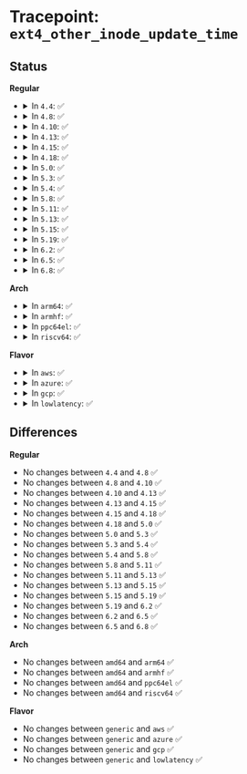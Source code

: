 # Tracepoint: <code>ext4_other_inode_update_time</code>

## Status
<b>Regular</b>
<ul>
<li>
<details>
<summary>In <code>4.4</code>: ✅</summary>

Event:

```c
struct trace_event_raw_ext4_other_inode_update_time {
    struct trace_entry ent;
    dev_t dev;
    ino_t ino;
    ino_t orig_ino;
    uid_t uid;
    gid_t gid;
    __u16 mode;
    char __data[0];
};
```
Function:

```c
void trace_event_raw_event_ext4_other_inode_update_time(void *__data, struct inode *inode, ino_t orig_ino);
```
</details>
</li>
<li>
<details>
<summary>In <code>4.8</code>: ✅</summary>

Event:

```c
struct trace_event_raw_ext4_other_inode_update_time {
    struct trace_entry ent;
    dev_t dev;
    ino_t ino;
    ino_t orig_ino;
    uid_t uid;
    gid_t gid;
    __u16 mode;
    char __data[0];
};
```
Function:

```c
void trace_event_raw_event_ext4_other_inode_update_time(void *__data, struct inode *inode, ino_t orig_ino);
```
</details>
</li>
<li>
<details>
<summary>In <code>4.10</code>: ✅</summary>

Event:

```c
struct trace_event_raw_ext4_other_inode_update_time {
    struct trace_entry ent;
    dev_t dev;
    ino_t ino;
    ino_t orig_ino;
    uid_t uid;
    gid_t gid;
    __u16 mode;
    char __data[0];
};
```
Function:

```c
void trace_event_raw_event_ext4_other_inode_update_time(void *__data, struct inode *inode, ino_t orig_ino);
```
</details>
</li>
<li>
<details>
<summary>In <code>4.13</code>: ✅</summary>

Event:

```c
struct trace_event_raw_ext4_other_inode_update_time {
    struct trace_entry ent;
    dev_t dev;
    ino_t ino;
    ino_t orig_ino;
    uid_t uid;
    gid_t gid;
    __u16 mode;
    char __data[0];
};
```
Function:

```c
void trace_event_raw_event_ext4_other_inode_update_time(void *__data, struct inode *inode, ino_t orig_ino);
```
</details>
</li>
<li>
<details>
<summary>In <code>4.15</code>: ✅</summary>

Event:

```c
struct trace_event_raw_ext4_other_inode_update_time {
    struct trace_entry ent;
    dev_t dev;
    ino_t ino;
    ino_t orig_ino;
    uid_t uid;
    gid_t gid;
    __u16 mode;
    char __data[0];
};
```
Function:

```c
void trace_event_raw_event_ext4_other_inode_update_time(void *__data, struct inode *inode, ino_t orig_ino);
```
</details>
</li>
<li>
<details>
<summary>In <code>4.18</code>: ✅</summary>

Event:

```c
struct trace_event_raw_ext4_other_inode_update_time {
    struct trace_entry ent;
    dev_t dev;
    ino_t ino;
    ino_t orig_ino;
    uid_t uid;
    gid_t gid;
    __u16 mode;
    char __data[0];
};
```
Function:

```c
void trace_event_raw_event_ext4_other_inode_update_time(void *__data, struct inode *inode, ino_t orig_ino);
```
</details>
</li>
<li>
<details>
<summary>In <code>5.0</code>: ✅</summary>

Event:

```c
struct trace_event_raw_ext4_other_inode_update_time {
    struct trace_entry ent;
    dev_t dev;
    ino_t ino;
    ino_t orig_ino;
    uid_t uid;
    gid_t gid;
    __u16 mode;
    char __data[0];
};
```
Function:

```c
void trace_event_raw_event_ext4_other_inode_update_time(void *__data, struct inode *inode, ino_t orig_ino);
```
</details>
</li>
<li>
<details>
<summary>In <code>5.3</code>: ✅</summary>

Event:

```c
struct trace_event_raw_ext4_other_inode_update_time {
    struct trace_entry ent;
    dev_t dev;
    ino_t ino;
    ino_t orig_ino;
    uid_t uid;
    gid_t gid;
    __u16 mode;
    char __data[0];
};
```
Function:

```c
void trace_event_raw_event_ext4_other_inode_update_time(void *__data, struct inode *inode, ino_t orig_ino);
```
</details>
</li>
<li>
<details>
<summary>In <code>5.4</code>: ✅</summary>

Event:

```c
struct trace_event_raw_ext4_other_inode_update_time {
    struct trace_entry ent;
    dev_t dev;
    ino_t ino;
    ino_t orig_ino;
    uid_t uid;
    gid_t gid;
    __u16 mode;
    char __data[0];
};
```
Function:

```c
void trace_event_raw_event_ext4_other_inode_update_time(void *__data, struct inode *inode, ino_t orig_ino);
```
</details>
</li>
<li>
<details>
<summary>In <code>5.8</code>: ✅</summary>

Event:

```c
struct trace_event_raw_ext4_other_inode_update_time {
    struct trace_entry ent;
    dev_t dev;
    ino_t ino;
    ino_t orig_ino;
    uid_t uid;
    gid_t gid;
    __u16 mode;
    char __data[0];
};
```
Function:

```c
void trace_event_raw_event_ext4_other_inode_update_time(void *__data, struct inode *inode, ino_t orig_ino);
```
</details>
</li>
<li>
<details>
<summary>In <code>5.11</code>: ✅</summary>

Event:

```c
struct trace_event_raw_ext4_other_inode_update_time {
    struct trace_entry ent;
    dev_t dev;
    ino_t ino;
    ino_t orig_ino;
    uid_t uid;
    gid_t gid;
    __u16 mode;
    char __data[0];
};
```
Function:

```c
void trace_event_raw_event_ext4_other_inode_update_time(void *__data, struct inode *inode, ino_t orig_ino);
```
</details>
</li>
<li>
<details>
<summary>In <code>5.13</code>: ✅</summary>

Event:

```c
struct trace_event_raw_ext4_other_inode_update_time {
    struct trace_entry ent;
    dev_t dev;
    ino_t ino;
    ino_t orig_ino;
    uid_t uid;
    gid_t gid;
    __u16 mode;
    char __data[0];
};
```
Function:

```c
void trace_event_raw_event_ext4_other_inode_update_time(void *__data, struct inode *inode, ino_t orig_ino);
```
</details>
</li>
<li>
<details>
<summary>In <code>5.15</code>: ✅</summary>

Event:

```c
struct trace_event_raw_ext4_other_inode_update_time {
    struct trace_entry ent;
    dev_t dev;
    ino_t ino;
    ino_t orig_ino;
    uid_t uid;
    gid_t gid;
    __u16 mode;
    char __data[0];
};
```
Function:

```c
void trace_event_raw_event_ext4_other_inode_update_time(void *__data, struct inode *inode, ino_t orig_ino);
```
</details>
</li>
<li>
<details>
<summary>In <code>5.19</code>: ✅</summary>

Event:

```c
struct trace_event_raw_ext4_other_inode_update_time {
    struct trace_entry ent;
    dev_t dev;
    ino_t ino;
    ino_t orig_ino;
    uid_t uid;
    gid_t gid;
    __u16 mode;
    char __data[0];
};
```
Function:

```c
void trace_event_raw_event_ext4_other_inode_update_time(void *__data, struct inode *inode, ino_t orig_ino);
```
</details>
</li>
<li>
<details>
<summary>In <code>6.2</code>: ✅</summary>

Event:

```c
struct trace_event_raw_ext4_other_inode_update_time {
    struct trace_entry ent;
    dev_t dev;
    ino_t ino;
    ino_t orig_ino;
    uid_t uid;
    gid_t gid;
    __u16 mode;
    char __data[0];
};
```
Function:

```c
void trace_event_raw_event_ext4_other_inode_update_time(void *__data, struct inode *inode, ino_t orig_ino);
```
</details>
</li>
<li>
<details>
<summary>In <code>6.5</code>: ✅</summary>

Event:

```c
struct trace_event_raw_ext4_other_inode_update_time {
    struct trace_entry ent;
    dev_t dev;
    ino_t ino;
    ino_t orig_ino;
    uid_t uid;
    gid_t gid;
    __u16 mode;
    char __data[0];
};
```
Function:

```c
void trace_event_raw_event_ext4_other_inode_update_time(void *__data, struct inode *inode, ino_t orig_ino);
```
</details>
</li>
<li>
<details>
<summary>In <code>6.8</code>: ✅</summary>

Event:

```c
struct trace_event_raw_ext4_other_inode_update_time {
    struct trace_entry ent;
    dev_t dev;
    ino_t ino;
    ino_t orig_ino;
    uid_t uid;
    gid_t gid;
    __u16 mode;
    char __data[0];
};
```
Function:

```c
void trace_event_raw_event_ext4_other_inode_update_time(void *__data, struct inode *inode, ino_t orig_ino);
```
</details>
</li>
</ul>
<b>Arch</b>
<ul>
<li>
<details>
<summary>In <code>arm64</code>: ✅</summary>

Event:

```c
struct trace_event_raw_ext4_other_inode_update_time {
    struct trace_entry ent;
    dev_t dev;
    ino_t ino;
    ino_t orig_ino;
    uid_t uid;
    gid_t gid;
    __u16 mode;
    char __data[0];
};
```
Function:

```c
void trace_event_raw_event_ext4_other_inode_update_time(void *__data, struct inode *inode, ino_t orig_ino);
```
</details>
</li>
<li>
<details>
<summary>In <code>armhf</code>: ✅</summary>

Event:

```c
struct trace_event_raw_ext4_other_inode_update_time {
    struct trace_entry ent;
    dev_t dev;
    ino_t ino;
    ino_t orig_ino;
    uid_t uid;
    gid_t gid;
    __u16 mode;
    char __data[0];
};
```
Function:

```c
void trace_event_raw_event_ext4_other_inode_update_time(void *__data, struct inode *inode, ino_t orig_ino);
```
</details>
</li>
<li>
<details>
<summary>In <code>ppc64el</code>: ✅</summary>

Event:

```c
struct trace_event_raw_ext4_other_inode_update_time {
    struct trace_entry ent;
    dev_t dev;
    ino_t ino;
    ino_t orig_ino;
    uid_t uid;
    gid_t gid;
    __u16 mode;
    char __data[0];
};
```
Function:

```c
void trace_event_raw_event_ext4_other_inode_update_time(void *__data, struct inode *inode, ino_t orig_ino);
```
</details>
</li>
<li>
<details>
<summary>In <code>riscv64</code>: ✅</summary>

Event:

```c
struct trace_event_raw_ext4_other_inode_update_time {
    struct trace_entry ent;
    dev_t dev;
    ino_t ino;
    ino_t orig_ino;
    uid_t uid;
    gid_t gid;
    __u16 mode;
    char __data[0];
};
```
Function:

```c
void trace_event_raw_event_ext4_other_inode_update_time(void *__data, struct inode *inode, ino_t orig_ino);
```
</details>
</li>
</ul>
<b>Flavor</b>
<ul>
<li>
<details>
<summary>In <code>aws</code>: ✅</summary>

Event:

```c
struct trace_event_raw_ext4_other_inode_update_time {
    struct trace_entry ent;
    dev_t dev;
    ino_t ino;
    ino_t orig_ino;
    uid_t uid;
    gid_t gid;
    __u16 mode;
    char __data[0];
};
```
Function:

```c
void trace_event_raw_event_ext4_other_inode_update_time(void *__data, struct inode *inode, ino_t orig_ino);
```
</details>
</li>
<li>
<details>
<summary>In <code>azure</code>: ✅</summary>

Event:

```c
struct trace_event_raw_ext4_other_inode_update_time {
    struct trace_entry ent;
    dev_t dev;
    ino_t ino;
    ino_t orig_ino;
    uid_t uid;
    gid_t gid;
    __u16 mode;
    char __data[0];
};
```
Function:

```c
void trace_event_raw_event_ext4_other_inode_update_time(void *__data, struct inode *inode, ino_t orig_ino);
```
</details>
</li>
<li>
<details>
<summary>In <code>gcp</code>: ✅</summary>

Event:

```c
struct trace_event_raw_ext4_other_inode_update_time {
    struct trace_entry ent;
    dev_t dev;
    ino_t ino;
    ino_t orig_ino;
    uid_t uid;
    gid_t gid;
    __u16 mode;
    char __data[0];
};
```
Function:

```c
void trace_event_raw_event_ext4_other_inode_update_time(void *__data, struct inode *inode, ino_t orig_ino);
```
</details>
</li>
<li>
<details>
<summary>In <code>lowlatency</code>: ✅</summary>

Event:

```c
struct trace_event_raw_ext4_other_inode_update_time {
    struct trace_entry ent;
    dev_t dev;
    ino_t ino;
    ino_t orig_ino;
    uid_t uid;
    gid_t gid;
    __u16 mode;
    char __data[0];
};
```
Function:

```c
void trace_event_raw_event_ext4_other_inode_update_time(void *__data, struct inode *inode, ino_t orig_ino);
```
</details>
</li>
</ul>

## Differences
<b>Regular</b>
<ul>
<li>
No changes between <code>4.4</code> and <code>4.8</code> ✅
</li>
<li>
No changes between <code>4.8</code> and <code>4.10</code> ✅
</li>
<li>
No changes between <code>4.10</code> and <code>4.13</code> ✅
</li>
<li>
No changes between <code>4.13</code> and <code>4.15</code> ✅
</li>
<li>
No changes between <code>4.15</code> and <code>4.18</code> ✅
</li>
<li>
No changes between <code>4.18</code> and <code>5.0</code> ✅
</li>
<li>
No changes between <code>5.0</code> and <code>5.3</code> ✅
</li>
<li>
No changes between <code>5.3</code> and <code>5.4</code> ✅
</li>
<li>
No changes between <code>5.4</code> and <code>5.8</code> ✅
</li>
<li>
No changes between <code>5.8</code> and <code>5.11</code> ✅
</li>
<li>
No changes between <code>5.11</code> and <code>5.13</code> ✅
</li>
<li>
No changes between <code>5.13</code> and <code>5.15</code> ✅
</li>
<li>
No changes between <code>5.15</code> and <code>5.19</code> ✅
</li>
<li>
No changes between <code>5.19</code> and <code>6.2</code> ✅
</li>
<li>
No changes between <code>6.2</code> and <code>6.5</code> ✅
</li>
<li>
No changes between <code>6.5</code> and <code>6.8</code> ✅
</li>
</ul>
<b>Arch</b>
<ul>
<li>
No changes between <code>amd64</code> and <code>arm64</code> ✅
</li>
<li>
No changes between <code>amd64</code> and <code>armhf</code> ✅
</li>
<li>
No changes between <code>amd64</code> and <code>ppc64el</code> ✅
</li>
<li>
No changes between <code>amd64</code> and <code>riscv64</code> ✅
</li>
</ul>
<b>Flavor</b>
<ul>
<li>
No changes between <code>generic</code> and <code>aws</code> ✅
</li>
<li>
No changes between <code>generic</code> and <code>azure</code> ✅
</li>
<li>
No changes between <code>generic</code> and <code>gcp</code> ✅
</li>
<li>
No changes between <code>generic</code> and <code>lowlatency</code> ✅
</li>
</ul>
